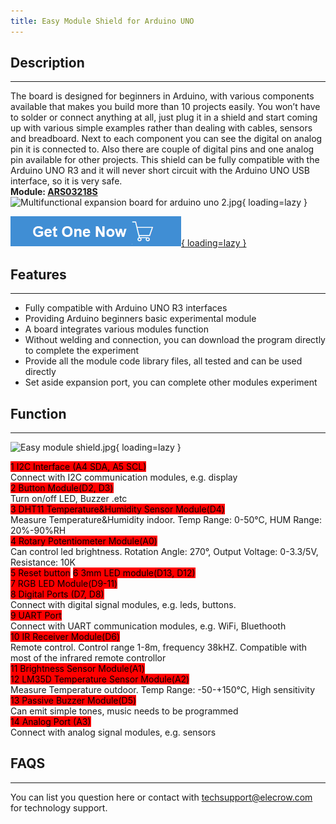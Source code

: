```yaml
---
title: Easy Module Shield for Arduino UNO
---
```


## Description
-----------

The board is designed for beginners in Arduino, with various components available that makes you build more than 10 projects easily. You won’t have to solder or connect anything at all, just plug it in a shield and start coming up with various simple examples rather than dealing with cables, sensors and breadboard. Next to each component you can see the digital on analog pin it is connected to. Also there are couple of digital pins and one analog pin available for other projects. This shield can be fully compatible with the Arduino UNO R3 and it will never short circuit with the Arduino UNO USB interface, so it is very safe.  
**Module: [ARS03218S](https://www.elecrow.com/multifunction-dht11-lm35-temperature-humidity-easy-module-shield-for-arduino-uno.html)**  
![Multifunctional expansion board for arduino uno 2.jpg](https://wiki.elecrow.com/images/thumb/f/f9/Multifunctional_expansion_board_for_arduino_uno_2.jpg/600px-Multifunctional_expansion_board_for_arduino_uno_2.jpg){ loading=lazy }

[![Alt text](./assets/images/Get_one_now.png){ loading=lazy }](https://www.elecrow.com/multifunction-dht11-lm35-temperature-humidity-easy-module-shield-for-arduino-uno.html?wiki "Title text")

## Features
--------

- Fully compatible with Arduino UNO R3 interfaces
- Providing Arduino beginners basic experimental module
- A board integrates various modules function
- Without welding and connection, you can download the program directly to complete the experiment
- Provide all the module code library files, all tested and can be used directly
- Set aside expansion port, you can complete other modules experiment

## Function
--------

![Easy module shield.jpg](https://wiki.elecrow.com/images/thumb/7/78/Easy_module_shield.jpg/700px-Easy_module_shield.jpg){ loading=lazy }

<mark style="background-color:red;">1 I2C Interface (A4 SDA, A5 SCL)</mark>  
Connect with I2C communication modules, e.g. display  
<mark style="background-color:red;">2 Button Module(D2, D3)</mark>   
Turn on/off LED, Buzzer .etc  
<mark style="background-color:red;">3 DHT11 Temperature&amp;Humidity Sensor Module(D4)</mark>    
Measure Temperature&amp;Humidity indoor. Temp Range: 0-50°C, HUM Range: 20%-90%RH  
<mark style="background-color:red;">4 Rotary Potentiometer Module(A0)</mark>  
Can control led brightness. Rotation Angle: 270°, Output Voltage: 0-3.3/5V, Resistance: 10K  
<mark style="background-color:red;">5 Reset button</mark> 
<mark style="background-color:red;">6 3mm LED module(D13, D12)</mark>  
<mark style="background-color:red;">7 RGB LED Module(D9-11)</mark>  
<mark style="background-color:red;">8 Digital Ports (D7, D8)</mark>  
Connect with digital signal modules, e.g. leds, buttons.  
<mark style="background-color:red;">9 UART Port</mark>  
Connect with UART communication modules, e.g. WiFi, Bluethooth  
<mark style="background-color:red;">10 IR Receiver Module(D6)</mark>  
Remote control. Control range 1-8m, frequency 38kHZ. Compatible with most of the infrared remote controllor  
<mark style="background-color:red;">11 Brightness Sensor Module(A1)</mark>  
<mark style="background-color:red;">12 LM35D Temperature Sensor Module(A2)</mark>  
Measure Temperature outdoor. Temp Range: -50-+150°C, High sensitivity  
<mark style="background-color:red;">13 Passive Buzzer Module(D5)</mark>  
Can emit simple tones, music needs to be programmed  
<mark style="background-color:red;">14 Analog Port (A3)</mark>  
Connect with analog signal modules, e.g. sensors  

## FAQS
----

You can list you question here or contact with techsupport@elecrow.com for technology support.